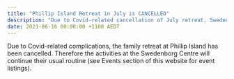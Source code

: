 ```yaml
---
title: "Phillip Island Retreat in July is CANCELLED"
description: "Due to Covid-related cancellation of July retreat, Swedenborg Centre remains open as usual"
date: 2021-06-16 00:00:00 +1100 AEDT
---
```


Due to Covid-related complications, the family retreat at Phillip Island has been cancelled. Therefore the activities at the Swedenborg Centre will continue their usual routine (see Events section of this website for event listings).